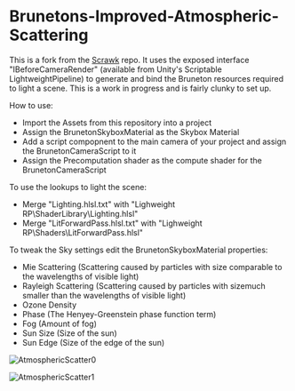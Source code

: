 # Brunetons-Improved-Atmospheric-Scattering

This is a fork from the [Scrawk](https://github.com/Scrawk/Brunetons-Improved-Atmospheric-Scattering) repo. It uses the exposed interface "IBeforeCameraRender" (available from Unity's Scriptable LightweightPipeline) to generate and bind the Bruneton resources required to light a scene. This is a work in progress and is fairly clunky to set up.

How to use:
- Import the Assets from this repository into a project
- Assign the BrunetonSkyboxMaterial as the Skybox Material
- Add a script compopnent to the main camera of your project and assign the BrunetonCameraScript to it
- Assign the Precomputation shader as the compute shader for the BrunetonCameraScript

To use the lookups to light the scene: 
- Merge "Lighting.hlsl.txt" with "Lighweight RP\ShaderLibrary\Lighting.hlsl"
- Merge "LitForwardPass.hlsl.txt" with "Lighweight RP\Shaders\LitForwardPass.hlsl"

To tweak the Sky settings edit the BrunetonSkyboxMaterial properties:
- Mie Scattering (Scattering caused by particles with size comparable to the wavelengths of visible light)
- Rayleigh Scattering (Scattering caused by particles with sizemuch smaller than the wavelengths of visible light)
- Ozone Density
- Phase (The Henyey-Greenstein phase function term)
- Fog (Amount of fog)
- Sun Size (Size of the sun)
- Sun Edge (Size of the edge of the sun)

![AtmosphericScatter0](https://i.imgur.com/iLEAWBH.jpg)


![AtmosphericScatter1](https://i.imgur.com/F5l7uMs.jpg)
